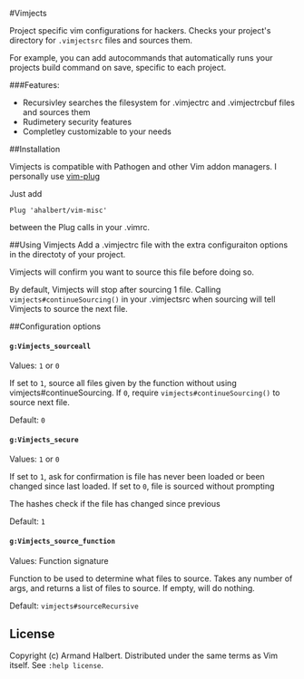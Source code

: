 #Vimjects

Project specific vim configurations for hackers. Checks your project's directory for `.vimjectsrc` files and sources them.

For example, you can add autocommands that automatically runs your projects build command on save, specific to each project.

###Features: 
* Recursivley searches the filesystem for .vimjectrc and .vimjectrcbuf files and sources them
* Rudimetery security features
* Completley customizable to your needs

##Installation

Vimjects is compatible with Pathogen and other Vim addon managers. I personally use [vim-plug](https://github.com/junegunn/vim-plug)

Just add

    Plug 'ahalbert/vim-misc'

between the Plug calls in your .vimrc.

##Using Vimjects
Add a .vimjectrc file with the extra configuraiton options in the directoty of your project.

Vimjects will confirm you want to source this file before doing so.

By default, Vimjects will stop after sourcing 1 file. Calling `vimjects#continueSourcing()` in your .vimjectsrc when sourcing will tell Vimjects to source
the next file.

##Configuration options

#### `g:Vimjects_sourceall`
Values: `1` or `0`

If set to `1`, source all files given by the function without using vimjects#continueSourcing. If `0`, require `vimjects#continueSourcing()`  to source next file.

Default: `0`

#### `g:Vimjects_secure`
Values: `1` or `0`

If set to `1`, ask for confirmation is file has never been loaded or been changed since last loaded. If set to `0`, file is sourced without prompting

The hashes check if the file has changed since previous

Default: `1`

#### `g:Vimjects_source_function`
Values: Function signature

Function to be used to determine what files to source. Takes any number of args, and returns a list of files to source. If empty, will do
nothing.

Default: `vimjects#sourceRecursive`

## License
Copyright (c) Armand Halbert.  Distributed under the same terms as Vim itself.
See `:help license`.
